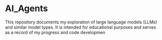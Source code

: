 # AI_Agents
This repository documents my exploration of large language models (LLMs) and similar model types. It is intended for educational purposes and serves as a record of my progress and code developmen
